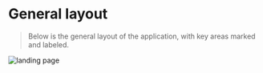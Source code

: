 # General layout

> Below is the general layout of the application, with key areas marked and labeled.

![landing page](/images/landing-page.jpg)

